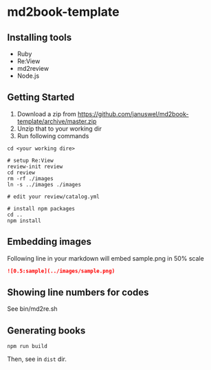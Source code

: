 # md2book-template

## Installing tools

- Ruby
- Re:View
- md2review
- Node.js

## Getting Started

1. Download a zip from https://github.com/januswel/md2book-template/archive/master.zip
2. Unzip that to your working dir
3. Run following commands

```console
cd <your working dire>

# setup Re:View
review-init review
cd review
rm -rf ./images
ln -s ../images ./images

# edit your review/catalog.yml

# install npm packages
cd ..
npm install
```

## Embedding images

Following line in your markdown will embed sample.png in 50% scale

```markdown
![0.5:sample](../images/sample.png)
```

## Showing line numbers for codes

See bin/md2re.sh

## Generating books

```
npm run build
```

Then, see in `dist` dir.
